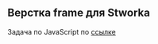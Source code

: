 ## Верстка frame для Stworka

Задача по JavaScript по [ссылке](https://replit.com/@MarkinAO/Stworka-test#index.js)